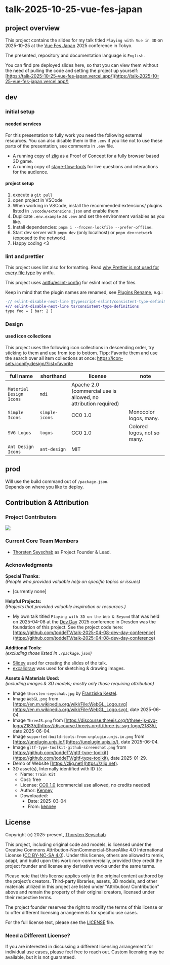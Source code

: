 # talk-2025-10-25-vue-fes-japan

## project overview

This project contains the slides for my talk titled `Playing with Vue in 3D` on 2025-10-25 at the [Vue Fes Japan](https://vuefes.jp/2025/en/) 2025 conference in Tokyo.

The presented, repository and documentation language is `English`.

You can find pre deployed slides here, so that you can view them without the need of pulling the code and setting the project up yourself:<br>
[https://talk-2025-10-25-vue-fes-japan.vercel.app/](https://talk-2025-10-25-vue-fes-japan.vercel.app/)

## dev

### initial setup

#### needed services

For this presentation to fully work you need the following external resources. You can also disable them in the `.env` if you like not to use these parts of the presentation, see comments in `.env` file.

- A running copy of [zlig](https://github.com/toddeTV/zlig) as a Proof of Concept for a fully browser based 3D game.
- A running copy of [stage-flow-tools](https://github.com/toddeTV/stage-flow-tools) for live questions and interactions for the audience.

#### project setup

1. execute a `git pull`
2. open project in VSCode
3. When working in VSCode, install the recommended extensions/ plugins listed in `.vscode/extensions.json` and enable them
4. Duplicate `.env.example` as `.env` and set the environment variables as you like.
5. Install dependencies: `pnpm i --frozen-lockfile --prefer-offline`.
6. Start dev server with `pnpm dev` (only localhost) or `pnpm dev:network` (exposed to the network).
7. Happy coding <3

### lint and prettier

This project uses lint also for formatting. Read
[why Prettier is not used for every file type](https://antfu.me/posts/why-not-prettier) by antfu.

This project uses [antfu/eslint-config](https://github.com/antfu/eslint-config) for eslint most of the files.

Keep in mind that the plugin names are renamed, see
[Plugins Rename](https://github.com/antfu/eslint-config?tab=readme-ov-file#plugins-renaming), e.g.:

```diff
-// eslint-disable-next-line @typescript-eslint/consistent-type-definitions
+// eslint-disable-next-line ts/consistent-type-definitions
type foo = { bar: 2 }
```

### Design

#### used icon collections

This project uses the following icon collections in descending order, try sticking to them and use from top to bottom.
Tipp: Favorite them and use the search over all item collections at once: https://icon-sets.iconify.design/?list=favorite

| full name               | shorthand      | license                                                         | note                        |
| ----------------------- | -------------- | --------------------------------------------------------------- | --------------------------- |
| `Material Design Icons` | `mdi`          | Apache 2.0 (commercial use is allowed, no attribution required) |                             |
| `Simple Icons`          | `simple-icons` | CC0 1.0                                                         | Monocolor logos, many.      |
| `SVG Logos`             | `logos`        | CC0 1.0                                                         | Colored logos, not so many. |
| `Ant Design Icons`      | `ant-design`   | MIT                                                             |                             |

## prod

Will use the build command out of `/package.json`.<br>
Depends on where you like to deploy.

## Contribution & Attribution

### Project Contributors

<a href="https://github.com/toddeTV/talk-2025-10-25-vue-fes-japan/graphs/contributors">
<img src="https://contrib.rocks/image?repo=toddeTV/talk-2025-10-25-vue-fes-japan" />
</a>

### Current Core Team Members

- [Thorsten Seyschab](https://todde.tv) as Project Founder & Lead.

### Acknowledgments

**Special Thanks:**<br>
_(People who provided valuable help on specific topics or issues)_

- \[currently none\]

**Helpful Projects:**<br>
_(Projects that provided valuable inspiration or resources.)_

- My own talk titled `Playing with 3D on the Web & Beyond` that was held on 2025-04-08 at the [Dev Day](https://www.devday.de/) 2025 conference in Dresden was the foundation of this project. See the project code here: [https://github.com/toddeTV/talk-2025-04-08-dev-day-conference](https://github.com/toddeTV/talk-2025-04-08-dev-day-conference)

**Additional Tools:**<br>
_(excluding those listed in `./package.json`)_

- [Slidev](https://github.com/slidevjs/slidev) used for creating the slides of the talk.
- [excalidraw](https://excalidraw.com/) was used for sketching & drawing images.

**Assets & Materials Used:**<br>
_(including images & 3D models; mostly only those requiring attribution)_

- Image `thorsten-seyschab.jpg` by [Franziska Kestel](https://franziskakestel.de/).
- Image `WebGL.png` from [https://en.m.wikipedia.org/wiki/File:WebGL_Logo.svg](https://en.m.wikipedia.org/wiki/File:WebGL_Logo.svg), date 2025-06-04.
- Image `ThreeJS.png` from [https://discourse.threejs.org/t/three-js-svg-logo/21835](https://discourse.threejs.org/t/three-js-svg-logo/21835), date 2025-06-04.
- Image `supported-build-tools-from-unplugin.unjs.io.png` from [https://unplugin.unjs.io/](https://unplugin.unjs.io/), date 2025-06-04.
- Image `gltf-type-toolkit-github-screenshot.png` from [https://github.com/toddeTV/gltf-type-toolkit](https://github.com/toddeTV/gltf-type-toolkit), date 2025-01-29.
- Demo of Website [https://zlig.net](https://zlig.net).
- 3D asset(s), Internally identified with ID `18`:
  - Name: `Train Kit`
  - Cost: free
  - License: [CC0 1.0](https://creativecommons.org/publicdomain/zero/1.0/) (commercial use allowed, no credits needed)
  - Author: [Kenney](https://kenney.nl/)
  - Downloaded:
    - Date: 2025-03-04
    - From: [kenney](https://kenney.nl/assets/train-kit)

## License

Copyright (c) 2025-present, [Thorsten Seyschab](https://todde.tv)

This project, including original code and models, is licensed under the Creative Commons Attribution-NonCommercial-ShareAlike 4.0 International License ([CC BY-NC-SA 4.0](https://creativecommons.org/licenses/by-nc-sa/4.0/)). Under this license, others are allowed to remix, adapt, and build upon this work non-commercially, provided they credit the project founder and license any derivative works under the same terms.

Please note that this license applies only to the original content authored by the project’s creators. Third-party libraries, assets, 3D models, and other materials utilized in this project are listed under "Attribution/ Contribution" above and remain the property of their original creators, licensed under their respective terms.

The project founder reserves the right to modify the terms of this license or to offer different licensing arrangements for specific use cases.

For the full license text, please see the [LICENSE](./LICENSE) file.

### Need a Different License?

If you are interested in discussing a different licensing arrangement for individual use cases, please feel free to reach out. Custom licensing may be available, but it is not guaranteed.
